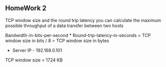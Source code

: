 ## HomeWork 2

TCP window size and the round trip latency you can calculate the maximum possible throughput of a data transfer between two hosts

Bandwidth-in-bits-per-second * Round-trip-latency-in-seconds = TCP window size in bits / 8 = TCP window size in bytes

- Server IP - 192.168.0.101


TCP window size = 1724 KB
